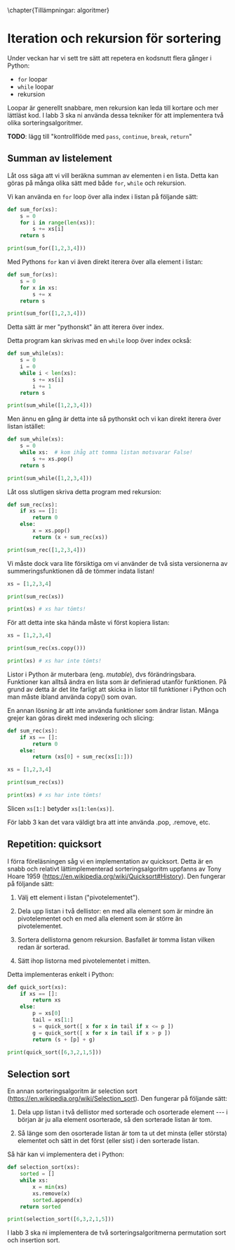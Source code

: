 \chapter{Tillämpningar: algoritmer}

# Iteration och rekursion för sortering

Under veckan har vi sett tre sätt att repetera en kodsnutt flera
gånger i Python:

- `for` loopar
- `while` loopar
- rekursion

Loopar är generellt snabbare, men rekursion kan leda till kortare och
mer lättläst kod. I labb 3 ska ni använda dessa tekniker för att
implementera två olika sorteringsalgoritmer.

**TODO**: lägg till "kontrollflöde med `pass`, `continue`, `break`,
`return`"

## Summan av listelement

Låt oss säga att vi vill beräkna summan av elementen i en lista. Detta
kan göras på många olika sätt med både `for`, `while` och rekursion.

Vi kan använda en `for` loop över alla index i listan på följande
sätt:

```python
def sum_for(xs):
    s = 0
    for i in range(len(xs)):
        s += xs[i]
    return s

print(sum_for([1,2,3,4]))
```

Med Pythons `for` kan vi även direkt iterera över alla element i
listan:

```python
def sum_for(xs):
    s = 0
    for x in xs:
        s += x
    return s

print(sum_for([1,2,3,4]))
```

Detta sätt är mer "pythonskt" än att iterera över index.

Detta program kan skrivas med en `while` loop över index också:

```python
def sum_while(xs):
    s = 0
    i = 0
    while i < len(xs):
        s += xs[i]
        i += 1
    return s

print(sum_while([1,2,3,4]))
```

Men ännu en gång är detta inte så pythonskt och vi kan direkt iterera
över listan istället:

```python
def sum_while(xs):
    s = 0
    while xs:  # kom ihåg att tomma listan motsvarar False!
        s += xs.pop()
    return s

print(sum_while([1,2,3,4]))
```

Låt oss slutligen skriva detta program med rekursion:

```python
def sum_rec(xs):
    if xs == []:
        return 0
    else:
        x = xs.pop()
        return (x + sum_rec(xs))

print(sum_rec([1,2,3,4]))
```

Vi måste dock vara lite försiktiga om vi använder de två sista
versionerna av summeringsfunktionen då de tömmer indata listan!

```python
xs = [1,2,3,4]

print(sum_rec(xs))

print(xs) # xs har tömts!
```

För att detta inte ska hända måste vi först kopiera listan:

```python
xs = [1,2,3,4]

print(sum_rec(xs.copy()))

print(xs) # xs har inte tömts!
```

Listor i Python är muterbara (eng. *mutable*), dvs
förändringsbara. Funktioner kan alltså ändra en lista som är
definierad utanför funktionen. På grund av detta är det lite farligt
att skicka in listor till funktioner i Python och man måste ibland
använda copy() som ovan.

En annan lösning är att inte använda funktioner som ändrar
listan. Många grejer kan göras direkt med indexering och slicing:

```python
def sum_rec(xs):
    if xs == []:
        return 0
    else:
        return (xs[0] + sum_rec(xs[1:]))

xs = [1,2,3,4]

print(sum_rec(xs))

print(xs) # xs har inte tömts!
```

Slicen `xs[1:]` betyder `xs[1:len(xs)]`.

För labb 3 kan det vara väldigt bra att inte använda .pop, .remove,
etc.

## Repetition: quicksort

I förra föreläsningen såg vi en implementation av quicksort. Detta är
en snabb och relativt lättimplementerad sorteringsalgoritm uppfanns av
Tony Hoare 1959
(<https://en.wikipedia.org/wiki/Quicksort#History>). Den fungerar på
följande sätt:

1. Välj ett element i listan ("pivotelementet").

2. Dela upp listan i två dellistor: en med alla element som är mindre
   än pivotelementet och en med alla element som är större än
   pivotelementet.

3. Sortera dellistorna genom rekursion. Basfallet är tomma listan
   vilken redan är sorterad.

4. Sätt ihop listorna med pivotelementet i mitten.

Detta implementeras enkelt i Python:

```python
def quick_sort(xs):
    if xs == []:
        return xs
    else:
        p = xs[0]
        tail = xs[1:]
        s = quick_sort([ x for x in tail if x <= p ])
        g = quick_sort([ x for x in tail if x > p ])
        return (s + [p] + g)

print(quick_sort([6,3,2,1,5]))
```

## Selection sort

En annan sorteringsalgoritm är selection sort
(<https://en.wikipedia.org/wiki/Selection_sort>). Den fungerar på
följande sätt:

1. Dela upp listan i två dellistor med sorterade och osorterade
   element --- i början är ju alla element osorterade, så den
   sorterade listan är tom.

2. Så länge som den osorterade listan är tom ta ut det minsta (eller
   största) elementet och sätt in det först (eller sist) i den
   sorterade listan.

Så här kan vi implementera det i Python:

```python
def selection_sort(xs):
    sorted = []
    while xs:
        x = min(xs)
        xs.remove(x)
        sorted.append(x)
    return sorted

print(selection_sort([6,3,2,1,5]))
```

I labb 3 ska ni implementera de två sorteringsalgoritmerna permutation
sort och insertion sort.






